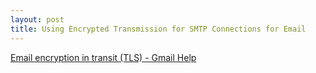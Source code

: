 ```yaml
---
layout: post
title: Using Encrypted Transmission for SMTP Connections for Email
---
```


[Email encryption in transit (TLS) - Gmail Help](https://support.google.com/mail/answer/6330403?p=tls&hl=en&rd=1)
